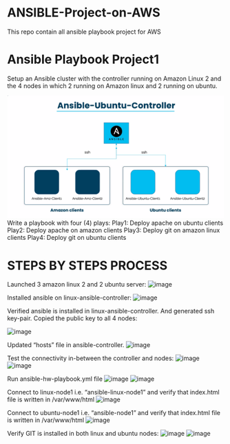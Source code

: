 # ANSIBLE-Project-on-AWS
This repo contain all ansible playbook project for AWS

# Ansible Playbook Project1
Setup an Ansible cluster with the controller running on Amazon Linux 2 and the 4 nodes in which 2 running on Amazon linux and 2 running on ubuntu.

![Alt text](Ansible-ubuntu-controller-1.png)
Write a playbook with four (4) plays:
Play1: Deploy apache on ubuntu clients
Play2: Deploy apache on amazon clients
Play3: Deploy git on amazon linux clients
Play4: Deploy git on ubuntu clients

# STEPS BY STEPS PROCESS 
Launched 3 amazon linux 2 and 2 ubuntu server:
![image](https://github.com/Fokoue22/ANSIBLE-Project-on-AWS/assets/117523566/652c366e-9281-4c62-ab97-9560917463e8)

Installed ansible on linux-ansible-controller:
![image](https://github.com/Fokoue22/ANSIBLE-Project-on-AWS/assets/117523566/b44759ac-f49a-4102-acee-deaae6d83818)

Verified ansible is installed in linux-ansible-controller. And generated ssh key-pair. Copied the public key to all 4 nodes:

<img width="512" alt="image" src="https://github.com/Fokoue22/ANSIBLE-Project-on-AWS/assets/117523566/088d1bbd-a60b-441e-9b36-99c90b0a2390">

Updated “hosts” file in ansible-controller.
![image](https://github.com/Fokoue22/ANSIBLE-Project-on-AWS/assets/117523566/ae396a32-ee5a-4d9a-af68-18d0a6fb98ff)

Test the connectivity in-between the controller and nodes:
<img width="590" alt="image" src="https://github.com/Fokoue22/ANSIBLE-Project-on-AWS/assets/117523566/dffc2ab1-b43b-4a9e-bb38-ba771cc1cbd0">
![image](https://github.com/Fokoue22/ANSIBLE-Project-on-AWS/assets/117523566/a0f79a1a-2dd3-410c-bdde-452a0f8c9c46)

Run ansible-hw-playbook.yml file
![image](https://github.com/Fokoue22/ANSIBLE-Project-on-AWS/assets/117523566/e7502d8e-7abf-4fb0-b97c-775c844cd65d)
![image](https://github.com/Fokoue22/ANSIBLE-Project-on-AWS/assets/117523566/2557550e-851e-4ef5-accf-98254a3a55b4)

Connect to linux-node1 i.e. “ansible-linux-node1” and verify that index.html file is written in /var/www/html
![image](https://github.com/Fokoue22/ANSIBLE-Project-on-AWS/assets/117523566/a0ab4ddc-f45f-4797-b57e-50ded432d027)

Connect to ubuntu-node1 i.e. “ansible-node1” and verify that index.html file is written in /var/www/html
![image](https://github.com/Fokoue22/ANSIBLE-Project-on-AWS/assets/117523566/a73aef8d-0195-45e5-b497-4cde2b51104b)

Verify GIT is installed in both linux and ubuntu nodes:
![image](https://github.com/Fokoue22/ANSIBLE-Project-on-AWS/assets/117523566/8c53e5b4-d676-4d7e-bee9-9435f725447c)
![image](https://github.com/Fokoue22/ANSIBLE-Project-on-AWS/assets/117523566/390358c6-d5c5-4ec5-9521-8346ec8e6aa7)












